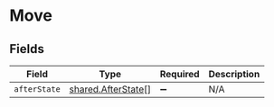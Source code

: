 # Move


## Fields

| Field                                                           | Type                                                            | Required                                                        | Description                                                     |
| --------------------------------------------------------------- | --------------------------------------------------------------- | --------------------------------------------------------------- | --------------------------------------------------------------- |
| `afterState`                                                    | [shared.AfterState](../../../sdk/models/shared/afterstate.md)[] | :heavy_minus_sign:                                              | N/A                                                             |
